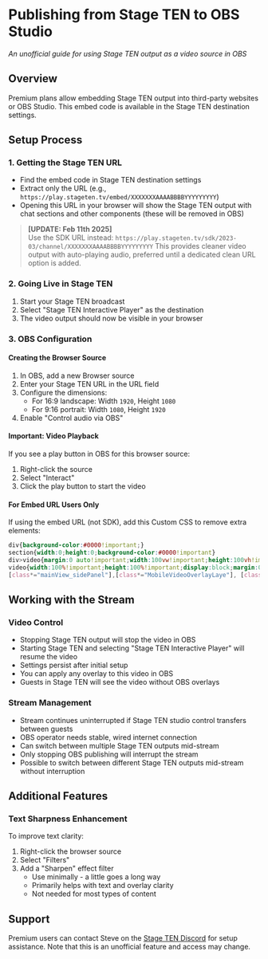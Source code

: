 # Publishing from Stage TEN to OBS Studio
*An unofficial guide for using Stage TEN output as a video source in OBS*

## Overview
Premium plans allow embedding Stage TEN output into third-party websites or OBS Studio. This embed code is available in the Stage TEN destination settings.

## Setup Process

### 1. Getting the Stage TEN URL
- Find the embed code in Stage TEN destination settings
- Extract only the URL (e.g., `https://play.stageten.tv/embed/XXXXXXXAAAABBBBYYYYYYYYY`)
- Opening this URL in your browser will show the Stage TEN output with chat sections and other components (these will be removed in OBS)

> **[UPDATE: Feb 11th 2025]**  
> Use the SDK URL instead: 
> ```https://play.stageten.tv/sdk/2023-03/channel/XXXXXXXAAAABBBBYYYYYYYYY```
> This provides cleaner video output with auto-playing audio, preferred until a dedicated clean URL option is added.

### 2. Going Live in Stage TEN
1. Start your Stage TEN broadcast
2. Select "Stage TEN Interactive Player" as the destination
3. The video output should now be visible in your browser

### 3. OBS Configuration

#### Creating the Browser Source
1. In OBS, add a new Browser source
2. Enter your Stage TEN URL in the URL field
3. Configure the dimensions:
   - For 16:9 landscape: Width `1920`, Height `1080`
   - For 9:16 portrait: Width `1080`, Height `1920`
4. Enable "Control audio via OBS"

#### Important: Video Playback
If you see a play button in OBS for this browser source:
1. Right-click the source
2. Select "Interact"
3. Click the play button to start the video

#### For Embed URL Users Only
If using the embed URL (not SDK), add this Custom CSS to remove extra elements:

```css
div{background-color:#0000!important;}
section{width:0;height:0;background-color:#0000!important}
div>video{margin:0 auto!important;width:100vw!important;height:100vh!important;;position:fixed;top:0!important;right:0!important;display:block!important;background-color:#0000}
video{width:100%!important;height:100%!important;display:block;margin:0 auto;padding:0;background-color:#0000!important;object-fit:contain!important}
[class*="mainView_sidePanel"],[class*="MobileVideoOverlayLaye"], [class*="DesktopVideoOverlayLayer"], .animation-target, h2, [class*="UnmuteButton_unmuteButtonText"] {display:none!important;}
```

## Working with the Stream

### Video Control
- Stopping Stage TEN output will stop the video in OBS
- Starting Stage TEN and selecting "Stage TEN Interactive Player" will resume the video
- Settings persist after initial setup
- You can apply any overlay to this video in OBS
- Guests in Stage TEN will see the video without OBS overlays

### Stream Management
- Stream continues uninterrupted if Stage TEN studio control transfers between guests
- OBS operator needs stable, wired internet connection
- Can switch between multiple Stage TEN outputs mid-stream
- Only stopping OBS publishing will interrupt the stream
- Possible to switch between different Stage TEN outputs mid-stream without interruption

## Additional Features

### Text Sharpness Enhancement
To improve text clarity:
1. Right-click the browser source
2. Select "Filters"
3. Add a "Sharpen" effect filter
   - Use minimally - a little goes a long way
   - Primarily helps with text and overlay clarity
   - Not needed for most types of content

## Support
Premium users can contact Steve on the [Stage TEN Discord](https://discord.com/invite/y2yKVBm) for setup assistance. Note that this is an unofficial feature and access may change.
